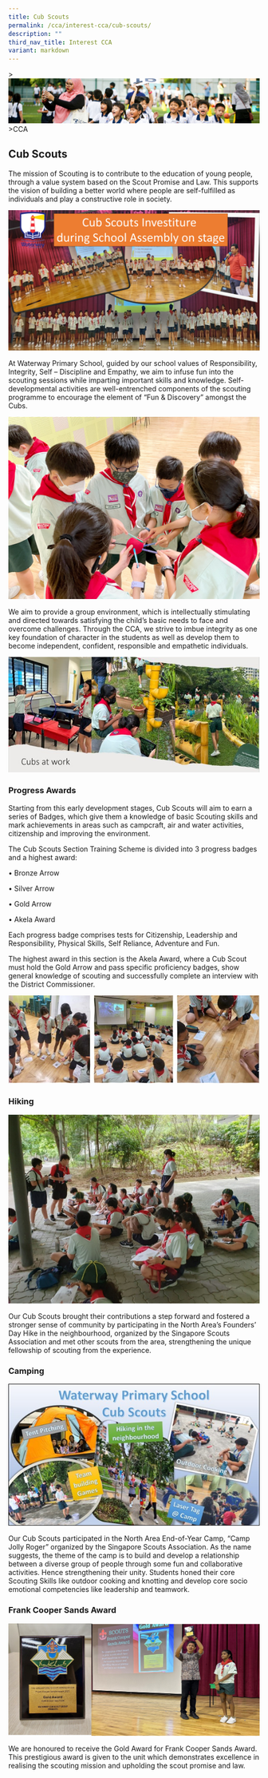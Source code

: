 ```yaml
---
title: Cub Scouts
permalink: /cca/interest-cca/cub-scouts/
description: ""
third_nav_title: Interest CCA
variant: markdown
---
```

&gt;![](/images/CCA/CCA_02.jpg)
&gt;CCA


## Cub Scouts

The mission of Scouting is to contribute to the education of young people, through a value system based on the Scout Promise and Law. This supports the vision of building a better world where people are self-fulfilled as individuals and play a constructive role in society.  

![](/images/CCA/Cub%20Scouts/Picture1.png)

At Waterway Primary School, guided by our school values of Responsibility, Integrity, Self – Discipline and Empathy, we aim to infuse fun into the scouting sessions while imparting important skills and knowledge. Self-developmental activities are well-entrenched components of the scouting programme to encourage the element of “Fun & Discovery” amongst the Cubs.

![](/images/CCA/Cub%20Scouts%202.jpg)

We aim to provide a group environment, which is intellectually stimulating and directed towards satisfying the child’s basic needs to face and overcome challenges. Through the CCA, we strive to imbue integrity as one key foundation of character in the students as well as develop them to become independent, confident, responsible and empathetic individuals.

![](/images/CCA/Cub%20Scouts/Picture2.jpg)

### Progress Awards

Starting from this early development stages, Cub Scouts will aim to earn a series of Badges, which give them a knowledge of basic Scouting skills and mark achievements in areas such as campcraft, air and water activities, citizenship and improving the environment.

The Cub Scouts Section Training Scheme is divided into 3 progress badges and a highest award:  

• Bronze Arrow

• Silver Arrow

• Gold Arrow

• Akela Award

Each progress badge comprises tests for Citizenship, Leadership and Responsibility, Physical Skills, Self Reliance, Adventure and Fun.

The highest award in this section is the Akela Award, where a Cub Scout must hold the Gold Arrow and pass specific proficiency badges, show general knowledge of scouting and successfully complete an interview with the District Commissioner.

![](/images/CCA/Cub%20Scouts/Picture3.jpg)

### Hiking

![](/images/CCA/hike_1.jpg)

Our Cub Scouts brought their contributions a step forward and fostered a stronger sense of community by participating in the North Area’s Founders’ Day Hike in the neighbourhood, organized by the Singapore Scouts Association and met other scouts from the area, strengthening the unique fellowship of scouting from the experience. 

### Camping

![](/images/CCA/Cub%20Scouts/Picture5.jpg)

Our Cub Scouts participated in the North Area End-of-Year Camp, “Camp Jolly Roger” organized by the Singapore Scouts Association. As the name suggests, the theme of the camp is to build and develop a relationship between a diverse group of people through some fun and collaborative activities. Hence strengthening their unity. Students honed their core Scouting Skills like outdoor cooking and knotting and develop core socio emotional competencies like leadership and teamwork.

### Frank Cooper Sands Award

![](/images/CCA/Cub%20Scouts/Picture6.jpg)


We are honoured to receive the Gold Award for Frank Cooper Sands Award. This prestigious award is given to the unit which demonstrates excellence in realising the scouting mission and upholding the scout promise and law.